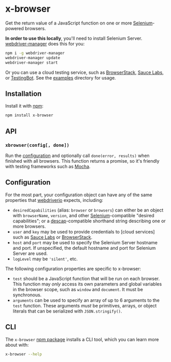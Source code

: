 # x-browser
Get the return value of a JavaScript function on one or more [Selenium]-powered
browsers.

**In order to use this locally**, you'll need to install Selenium Server.
[webdriver-manager] does this for you:

```sh
npm i -g webdriver-manager
webdriver-manager update
webdriver-manager start
```

Or you can use a cloud testing service, such as [BrowserStack], [Sauce Labs],
or [TestingBot]. See the [examples](examples/) directory for usage.

## Installation

Install it with [npm][npm package]:

```sh
npm install x-browser
```

## API

### `xbrowser(config[, done])`
Run the [configuration](#configuration) and optionally call `done(error,
results)` when finished with all browsers. This function returns a promise, so
it's friendly with testing frameworks such as [Mocha].

## Configuration
For the most part, your configuration object can have any of the same
properties that [webdriverio] expects, including:

* `desiredCapabilities` (alias: `browser` or `browsers`) can either be an
  object with `browserName`, `version`, and other [Selenium]-compatible
  "desired capabilities"; or a [descap]-compatible shorthand string describing
  one or more browsers.
* `user` and `key` may be used to provide credentials to [cloud services] such
  as [Sauce Labs] or [BrowserStack].
* `host` and `port` may be used to specify the Selenium Server hostname and
  port. If unspecified, the default hostname and port for Selenium Server are
  used.
* `logLevel` may be `'silent'`, etc.

The following configuration properties are specific to x-browser:

* `test` should be a JavaScript function that will be run on each browser. This
  function may _only_ access its own parameters and global variables in the
  browser scope, such as `window` and `document`. It must be synchronous.
* `arguments` can be used to specify an array of up to 6 arguments to the
  `test` function. These arguments _must_ be primitives, arrays, or object
  literals that can be serialized with `JSON.stringify()`.

## CLI

The `x-browser` [npm package] installs a CLI tool, which you can learn more
about with:

```sh
x-browser --help
```


[Sauce Labs configurator]: https://wiki.saucelabs.com/display/DOCS/Platform+Configurator
[Sauce Labs]: https://saucelabs.com/
[BrowserStack]: https://www.browserstack.com/
[Selenium]: http://www.seleniumhq.org/
[descap]: https://github.com/shawnbot/descap
[webdriverio]: http://webdriver.io/
[webdriver-manager]: https://www.npmjs.com/package/webdriver-manager
[BrowserStack]: https://www.browserstack.com/
[TestingBot]: https://testingbot.com/
[Mocha]: http://mochajs.org/
[npm package]: https://npm.im/x-browser
